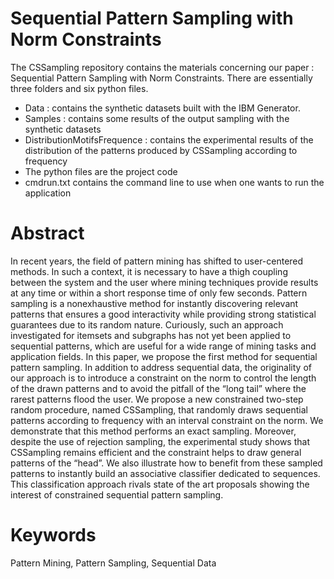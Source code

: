 # Sequential Pattern Sampling with Norm Constraints

The CSSampling repository contains the materials concerning our paper : Sequential Pattern Sampling with Norm Constraints. There are essentially three folders and six python files.
- Data : contains the synthetic datasets built with the IBM Generator.
- Samples : contains some results of the output sampling with the synthetic datasets
- DistributionMotifsFrequence : contains the experimental results of the distribution of the patterns produced by CSSampling according to frequency
- The python files are the project code
- cmdrun.txt contains the command line to use when one wants to run the application

# Abstract
In recent years, the field of pattern mining has shifted to user-centered methods. In such a context, it is necessary
to have a thigh coupling between the system and the user where mining techniques provide results at any time or within a short
response time of only few seconds. Pattern sampling is a nonexhaustive method for instantly discovering relevant patterns that
ensures a good interactivity while providing strong statistical guarantees due to its random nature. Curiously, such an approach
investigated for itemsets and subgraphs has not yet been applied to sequential patterns, which are useful for a wide range of mining
tasks and application fields. In this paper, we propose the first method for sequential pattern sampling. In addition to address sequential data, the originality of our approach is to introduce a constraint on the norm to control the length of the drawn patterns
and to avoid the pitfall of the “long tail” where the rarest patterns flood the user. We propose a new constrained two-step random
procedure, named CSSampling, that randomly draws sequential patterns according to frequency with an interval constraint on the norm. We demonstrate that this method performs an exact sampling. Moreover, despite the use of rejection sampling, the experimental study shows that CSSampling remains efficient and the constraint helps to draw general patterns of the “head”. We also illustrate how to benefit from these sampled patterns to instantly build an associative classifier dedicated to sequences. This classification approach rivals state of the art proposals showing the interest of constrained sequential pattern sampling.

# Keywords
Pattern Mining, Pattern Sampling, Sequential Data

